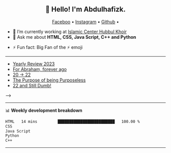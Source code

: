 <h2 align="center">👋 Hello! I'm Abdulhafizk.</h2>
<p align="center">
  <a href="https://blog.athulcyriac.in">Faceboo</a> •
  <a href="https://twitter.com/athulcajay">Instagram</a> •
  <a href="https://twitter.com/athulcajay">Github</a> •
  <!-- <a href="https://twitter.com/athulcajay"></a> -->
</p>

- 🔭 I’m currently working at [Islamic Center Hubbul Khoir](https://hubbulkhoir.sch.id/)
- 💬 Ask me about **HTML, CSS, Java Script, C++ and Python**
<!-- - 📫 How to reach me: [@athulcajay](https://twitter.com/athulcajay) on Twitter -->
- ⚡ Fun fact: Big Fan of the :zap: emoji

---

<!-- **📝 Latest Blog Posts**

<!-- BLOG-POST-LIST:START -->

- [Yearly Review 2023](https://blog.athulcyriac.in/blog/2023/)
- [For Abraham, forever ago](https://blog.athulcyriac.in/blog/abraham/)
- [20 → 22](https://blog.athulcyriac.in/blog/20-and-22/)
- [The Purpose of being Purposeless](https://blog.athulcyriac.in/blog/purpose/)
- [22 and Still Dumb!](https://blog.athulcyriac.in/blog/2022/)
<!-- BLOG-POST-LIST:END --> -->

---

📊 **Weekly development breakdown**

<!--START_SECTION:waka-->

```txt
HTML   14 mins         █████████████████████████   100.00 %
CSS
Java Script
Python
C++
```

<!--END_SECTION:waka-->

---
